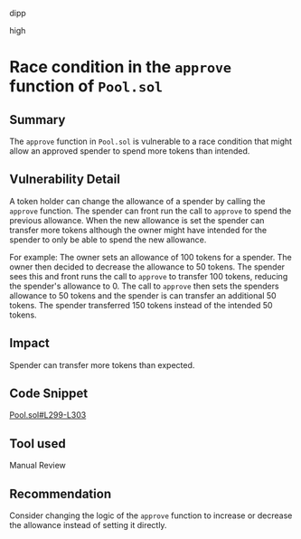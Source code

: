 dipp

high

# Race condition in the ```approve``` function of ```Pool.sol```

## Summary

The ```approve``` function in ```Pool.sol``` is vulnerable to a race condition that might allow an approved spender to spend more tokens than intended.

## Vulnerability Detail

A token holder can change the allowance of a spender by calling the ```approve``` function. The spender can front run the call to ```approve``` to spend the previous allowance. When the new allowance is set the spender can transfer more tokens although the owner might have intended for the spender to only be able to spend the new allowance.

For example: The owner sets an allowance of 100 tokens for a spender. The owner then decided to decrease the allowance to 50 tokens. The spender sees this and front runs the call to ```approve``` to transfer 100 tokens, reducing the spender's allowance to 0. The call to ```approve``` then sets the spenders allowance to 50 tokens and the spender is can transfer an additional 50 tokens. The spender transferred 150 tokens instead of the intended 50 tokens.

## Impact

Spender can transfer more tokens than expected.

## Code Snippet

[Pool.sol#L299-L303](https://github.com/sherlock-audit/2023-02-surge/blob/main/surge-protocol-v1/src/Pool.sol#L299-L303)

## Tool used

Manual Review

## Recommendation

Consider changing the logic of the ```approve``` function to increase or decrease the allowance instead of setting it directly.